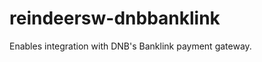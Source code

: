 reindeersw-dnbbanklink
======================

Enables integration with DNB's Banklink payment gateway.

